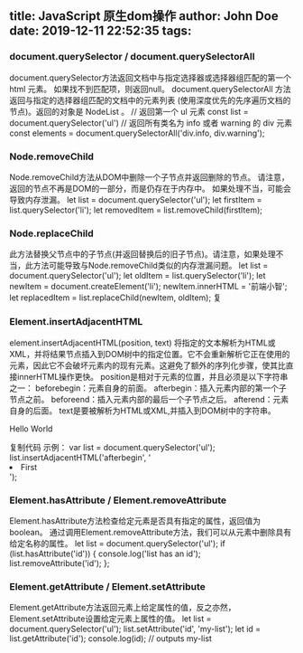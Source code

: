 title: JavaScript 原生dom操作
author: John Doe
date: 2019-12-11 22:52:35
tags:
---
### document.querySelector / document.querySelectorAll
document.querySelector方法返回文档中与指定选择器或选择器组匹配的第一个 html 元素。 如果找不到匹配项，则返回null。
document.querySelectorAll 方法返回与指定的选择器组匹配的文档中的元素列表 (使用深度优先的先序遍历文档的节点)。返回的对象是 NodeList 。
// 返回第一个 ul 元素
const list = document.querySelector('ul')
// 返回所有类名为 info 或者 warning 的 div 元素
const elements = document.querySelectorAll('div.info, div.warning');


### Node.removeChild
Node.removeChild方法从DOM中删除一个子节点并返回删除的节点。 请注意，返回的节点不再是DOM的一部分，而是仍存在于内存中。 如果处理不当，可能会导致内存泄漏。
let list = document.querySelector('ul');
let firstItem = list.querySelector('li');
let removedItem = list.removeChild(firstItem);

### Node.replaceChild
此方法替换父节点中的子节点(并返回替换后的旧子节点)。请注意，如果处理不当，此方法可能导致与Node.removeChild类似的内存泄漏问题。
let list = document.querySelector('ul');
let oldItem = list.querySelector('li');
let newItem = document.createElement('li');
newItem.innerHTML = '前端小智';
let replacedItem = list.replaceChild(newItem, oldItem);
复

### Element.insertAdjacentHTML
element.insertAdjacentHTML(position, text) 将指定的文本解析为HTML或XML，并将结果节点插入到DOM树中的指定位置。它不会重新解析它正在使用的元素，因此它不会破坏元素内的现有元素。这避免了额外的序列化步骤，使其比直接innerHTML操作更快。
position是相对于元素的位置，并且必须是以下字符串之一：
beforebegin：元素自身的前面。
afterbegin：插入元素内部的第一个子节点之前。
beforeend：插入元素内部的最后一个子节点之后。
afterend：元素自身的后面。
text是要被解析为HTML或XML,并插入到DOM树中的字符串。
<!-- beforebegin -->
<div>
  <!-- afterbegin -->
  <p>Hello World</p>
  <!-- beforeend -->
</div>
<!-- afterend -->
复制代码
示例：
var list = document.querySelector('ul');
list.insertAdjacentHTML('afterbegin', '<li id="first-item">First</li>');


### Element.hasAttribute / Element.removeAttribute
Element.hasAttribute方法检查给定元素是否具有指定的属性，返回值为boolean。 通过调用Element.removeAttribute方法，我们可以从元素中删除具有给定名称的属性。
let list = document.querySelector('ul');
if (list.hasAttribute('id')) {
    console.log('list has an id');
    list.removeAttribute('id');
};


### Element.getAttribute / Element.setAttribute
Element.getAttribute方法返回元素上给定属性的值，反之亦然，Element.setAttribute设置给定元素上属性的值。
let list = document.querySelector('ul');
list.setAttribute('id', 'my-list');
let id = list.getAttribute('id');
console.log(id); // outputs my-list



